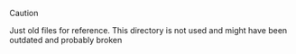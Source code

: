 > [!CAUTION]
> Just old files for reference. This directory is not used and might have been outdated and probably broken

